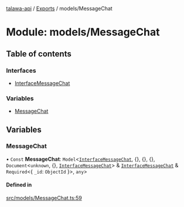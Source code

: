 [talawa-api](../README.md) / [Exports](../modules.md) / models/MessageChat

# Module: models/MessageChat

## Table of contents

### Interfaces

- [InterfaceMessageChat](../interfaces/models_MessageChat.InterfaceMessageChat.md)

### Variables

- [MessageChat](models_MessageChat.md#messagechat)

## Variables

### MessageChat

• `Const` **MessageChat**: `Model`\<[`InterfaceMessageChat`](../interfaces/models_MessageChat.InterfaceMessageChat.md), \{\}, \{\}, \{\}, `Document`\<`unknown`, \{\}, [`InterfaceMessageChat`](../interfaces/models_MessageChat.InterfaceMessageChat.md)\> & [`InterfaceMessageChat`](../interfaces/models_MessageChat.InterfaceMessageChat.md) & `Required`\<\{ `_id`: `ObjectId`  \}\>, `any`\>

#### Defined in

[src/models/MessageChat.ts:59](https://github.com/PalisadoesFoundation/talawa-api/blob/e5f7a9d/src/models/MessageChat.ts#L59)
